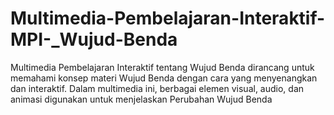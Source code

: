 # Multimedia-Pembelajaran-Interaktif-MPI-_Wujud-Benda
Multimedia Pembelajaran Interaktif tentang Wujud Benda dirancang untuk memahami konsep materi Wujud Benda dengan cara yang menyenangkan dan interaktif. Dalam multimedia ini, berbagai elemen visual, audio, dan animasi digunakan untuk menjelaskan Perubahan Wujud Benda
